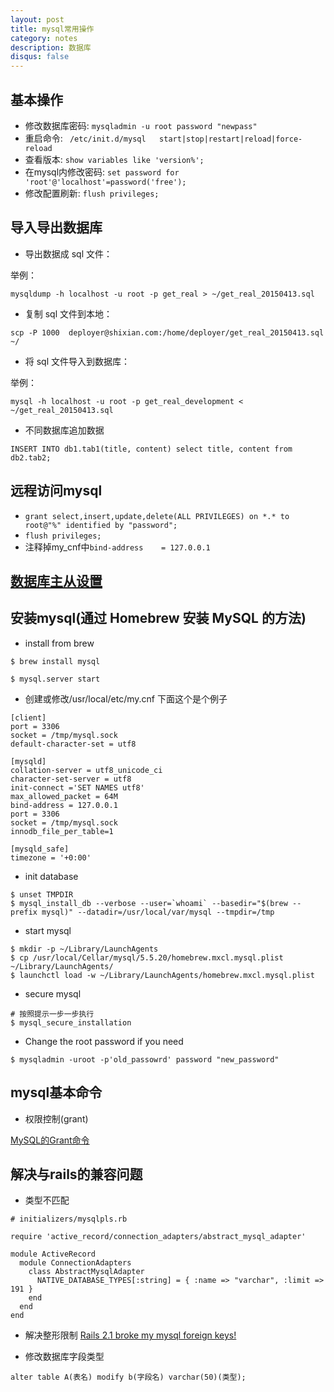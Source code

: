 ```yaml
---
layout: post
title: mysql常用操作
category: notes
description: 数据库
disqus: false
---
```


## 基本操作

* 修改数据库密码: `mysqladmin -u root password "newpass"`
* 重启命令: ` /etc/init.d/mysql   start|stop|restart|reload|force-reload`
* 查看版本: `show variables like 'version%'; `
* 在mysql内修改密码: `set password for 'root'@'localhost'=password('free');`
* 修改配置刷新: `flush privileges; `

## 导入导出数据库

* 导出数据成 sql 文件：

举例：

`mysqldump -h localhost -u root -p get_real > ~/get_real_20150413.sql`

* 复制 sql 文件到本地：

`scp -P 1000  deployer@shixian.com:/home/deployer/get_real_20150413.sql ~/`

* 将 sql 文件导入到数据库：

举例：

`mysql -h localhost -u root -p get_real_development < ~/get_real_20150413.sql`

* 不同数据库追加数据

`INSERT INTO db1.tab1(title, content) select title, content from db2.tab2;`

## 远程访问mysql

* `grant select,insert,update,delete(ALL PRIVILEGES) on *.* to root@"%" identified by "password";`
* `flush privileges;`
* 注释掉my_cnf中`bind-address	 = 127.0.0.1`

## [数据库主从设置](http://369369.blog.51cto.com/319630/790921)

## 安装mysql(通过 Homebrew 安装 MySQL 的方法)

* install from brew

```
$ brew install mysql

$ mysql.server start
```

* 创建或修改/usr/local/etc/my.cnf 下面这个是个例子

```
[client]
port = 3306
socket = /tmp/mysql.sock
default-character-set = utf8

[mysqld]
collation-server = utf8_unicode_ci
character-set-server = utf8
init-connect ='SET NAMES utf8'
max_allowed_packet = 64M
bind-address = 127.0.0.1
port = 3306
socket = /tmp/mysql.sock
innodb_file_per_table=1

[mysqld_safe]
timezone = '+0:00'
```

* init database

```
$ unset TMPDIR
$ mysql_install_db --verbose --user=`whoami` --basedir="$(brew --prefix mysql)" --datadir=/usr/local/var/mysql --tmpdir=/tmp
```

* start mysql

```
$ mkdir -p ~/Library/LaunchAgents
$ cp /usr/local/Cellar/mysql/5.5.20/homebrew.mxcl.mysql.plist ~/Library/LaunchAgents/
$ launchctl load -w ~/Library/LaunchAgents/homebrew.mxcl.mysql.plist
```

* secure mysql

```
# 按照提示一步一步执行
$ mysql_secure_installation
```

* Change the root password if you need

```
$ mysqladmin -uroot -p'old_passowrd' password "new_password"
```

## mysql基本命令

* 权限控制(grant)

[MySQL的Grant命令](http://www.cnblogs.com/hcbin/archive/2010/04/23/1718379.html)


## 解决与rails的兼容问题

* 类型不匹配   

```
# initializers/mysqlpls.rb

require 'active_record/connection_adapters/abstract_mysql_adapter'

module ActiveRecord
  module ConnectionAdapters
    class AbstractMysqlAdapter
      NATIVE_DATABASE_TYPES[:string] = { :name => "varchar", :limit => 191 }
    end
  end
end
```

* 解决整形限制 [Rails 2.1 broke my mysql foreign keys!](http://blog.smartlogicsolutions.com/2008/06/24/rails-21-broke-my-mysql-foreign-keys/)

* 修改数据库字段类型

```
alter table A(表名) modify b(字段名) varchar(50)(类型);
```